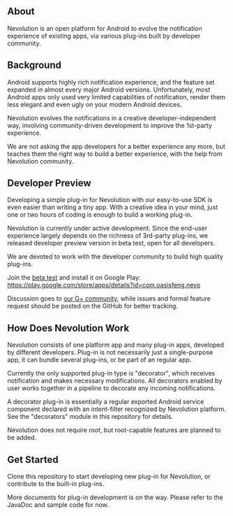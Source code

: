 About
-------

Nevolution is an open platform for Android to evolve the notification experience of existing apps, via various plug-ins built by developer community.


Background
------------

Android supports highly rich notification experience, and the feature set expanded in almost every major Android versions.
Unfortunately, most Android apps only used very limited capabilities of notification, render them less elegant and even ugly on your modern Android devices.

Nevolution evolves the notifications in a creative developer-independent way, involving community-driven development to improve the 1st-party experience.

We are not asking the app developers for a better experience any more, but teaches them the right way to build a better experience, with the help from Nevolution community. 


Developer Preview
-------------------

Developing a simple plug-in for Nevolution with our easy-to-use SDK is even easier than writing a tiny app.
With a creative idea in your mind, just one or two hours of coding is enough to build a working plug-in.

Nevolution is currently under active development. Since the end-user experience largely depends on the richness of 3rd-party plug-ins,
we released developer preview version in beta test, open for all developers.

We are devoted to work with the developer community to build high quality plug-ins.

Join the [beta test](https://play.google.com/testing/com.oasisfeng.nevo) and install it on Google Play: https://play.google.com/store/apps/details?id=com.oasisfeng.nevo

Discussion goes to [our G+ community](https://plus.google.com/communities/108874686073587920040), while issues and formal feature request should be posted on the GitHub for better tracking.


How Does Nevolution Work
--------------------------

Nevolution consists of one platform app and many plug-in apps, developed by different developers.
Plug-in is not necessarily just a single-purpose app, it can bundle several plug-ins, or be part of an regular app.

Currently the only supported plug-in type is "decorator", which receives notification and makes necessary modifications.
All decorators enabled by user works together in a pipeline to decorate any incoming notifications.

A decorator plug-in is essentially a regular exported Android service component declared with an intent-filter recognized by Nevolution platform.
See the "decorators" module in this repository for details.

Nevolution does not require *root*, but root-capable features are planned to be added.


Get Started
-------------

Clone this repository to start developing new plug-in for Nevolution, or contribute to the built-in plug-ins.

More documents for plug-in development is on the way. Please refer to the JavaDoc and sample code for now.
